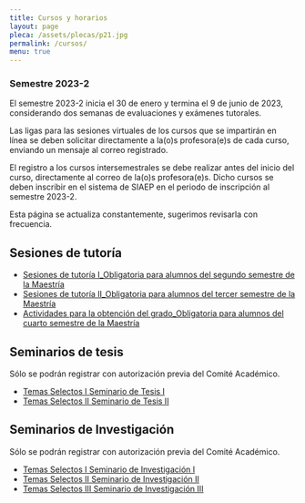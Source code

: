 ```yaml
---
title: Cursos y horarios
layout: page
pleca: /assets/plecas/p21.jpg
permalink: /cursos/
menu: true
---
```



### Semestre 2023-2

El semestre 2023-2 inicia el 30 de enero y termina el 9 de junio de 2023, considerando dos semanas de evaluaciones y exámenes tutorales.

Las ligas para las sesiones virtuales de los cursos que se impartirán en línea se deben solicitar directamente a la(o)s profesora(e)s de cada curso, enviando un mensaje al correo registrado. 

El registro a los cursos intersemestrales se debe realizar antes del inicio del curso, directamente al correo de la(o)s profesora(e)s. Dicho cursos se deben inscribir en el sistema de SIAEP en el periodo de inscripción al semestre 2023-2.

Esta página se actualiza constantemente, sugerimos revisarla con frecuencia.



<!-- cursos-siges -->


## Sesiones de tutoría


 - [Sesiones de tutoría I_Obligatoria para alumnos del segundo semestre de la Maestría](/cursos/sesiones_de_tutoria_i/)
 - [Sesiones de tutoría II_Obligatoria para alumnos del tercer semestre de la Maestría](/cursos/sesiones_de_tutoria_ii/)
 - [Actividades para la obtención del grado_Obligatoria para alumnos del cuarto semestre de la Maestría](/cursos/actividades_para_la_obtencion_del_grado/)


## Seminarios de tesis

Sólo se podrán registrar con autorización previa del Comité Académico.

 - [Temas Selectos I Seminario de Tesis I](/cursos/temas_selectos_i_seminario_de_tesis_i/)
 - [Temas Selectos II Seminario de Tesis II](/cursos/temas_selectos_ii_seminario_de_tesis_ii/)

## Seminarios de Investigación

Sólo se podrán registrar con autorización previa del Comité Académico.

 - [Temas Selectos I Seminario de Investigación I](/cursos/temas_selectos_i_seminario_de_investigacion_i/)
 - [Temas Selectos II Seminario de Investigación II](/cursos/temas_selectos_ii_seminario_de_investigacion_ii/)
 - [Temas Selectos III Seminario de Investigación III](/cursos/temas_selectos_iii_seminario_de_investigacion_iii/)
